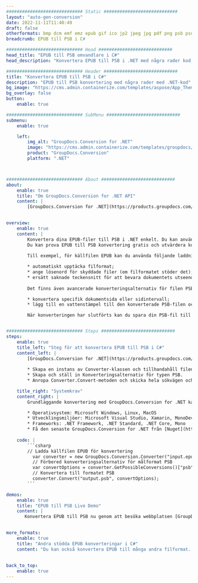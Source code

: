 ```yaml
---
############################# Static ############################
layout: "auto-gen-conversion"
date: 2022-11-11T11:40:49
draft: false
otherformats: bmp dcm emf emz epub gif ico jp2 jpeg jpg pdf png psb psd svg svgz tex tga tif tiff webp wmf wmz xps
breadcrumb: EPUB till PSB i C#

############################# Head ############################
head_title: "EPUB till PSB omvandlare i C#"
head_description: "Konvertera EPUB till PSB i .NET med några rader kod. Använd GroupDocs Document Conversion API för att konvertera över 160 filformat."

############################# Header ############################
title: "Konvertera EPUB till PSB i C#"
description: "EPUB till PSB konvertering med några rader med .NET-kod"
bg_image: "https://cms.admin.containerize.com/templates/aspose/App_Themes/V3/images/bg/header1.png"
bg_overlay: false
button:
    enable: true

############################# SubMenu ############################
submenu:
    enable: true

    left:
        img_alt: "GroupDocs.Conversion for .NET"
        image: "https://cms.admin.containerize.com/templates/groupdocs/images/product-logos/90x90-noborder/groupdocs-conversion-net.png"
        product: "GroupDocs.Conversion"
        platform: ".NET"



############################# About ############################
about:
    enable: true
    title: "Om GroupDocs.Conversion for .NET API"
    content: |
        [GroupDocs.Conversion for .NET](https://products.groupdocs.com/conversion/net/) kan användas för att konvertera Microsoft Word, Excel, PowerPoint, PDF, Visio och andra format. GroupDocs.Conversion är ett fristående API som är lämpligt för back-end och interna system där hög prestanda krävs. Det beror inte på någon programvara som Microsoft eller Open Office.
    

overview:
    enable: true
    content: |
        Konvertera dina EPUB-filer till PSB i .NET enkelt. Du kan använda bara ett par C# kodrader i valfri plattform som du vill, som - Windows, Linux, macOS.
        Du kan prova EPUB till PSB konvertering gratis och utvärdera konverteringsresultatens kvalitet. Tillsammans med enkla filkonverteringsscenarier kan du prova mer avancerade alternativ för att ladda källfilen EPUB och för att spara resultatet PSB. 
        
        Till exempel, för källfilen EPUB kan du använda följande laddningsalternativ:

        * automatiskt upptäcka filformat;
        * ange lösenord för skyddade filer (om filformatet stöder det);
        * ersätt saknade teckensnitt för att bevara dokumentets utseende.
        
        Det finns även avancerade konverteringsalternativ för filen PSB:

        * konvertera specifik dokumentsida eller sidintervall;
        * lägg till en vattenstämpel till den konverterade PSB-filen och många fler.

        När konverteringen har slutförts kan du spara din PSB-fil till den lokala filsökvägen eller någon tredje parts lagring som FTP, Amazon S3, Google Drive, Dropbox etc. Observera - för att konvertera EPUB till {{ TO}} det finns inget behov av någon ytterligare programvara installerad - som MS Office, Open Office, Adobe Acrobat Reader etc.


############################# Steps ############################
steps:
    enable: true
    title_left: "Steg för att konvertera EPUB till PSB i C#"
    content_left: |
        [GroupDocs.Conversion for .NET](https://products.groupdocs.com/conversion/net/) gör det enkelt för utvecklare att konvertera en EPUB-fil till PSB med några rader kod.
        
        * Skapa en instans av Converter-klassen och tillhandahåll filen EPUB med den fullständiga sökvägen
        * Skapa och ställ in Konverteringsalternativ för typen PSB.
        * Anropa Converter.Convert-metoden och skicka hela sökvägen och formatet (PSB) som en parameter

    title_right: "Systemkrav"
    content_right: |
        Grundläggande konvertering med GroupDocs.Conversion for .NET kan göras med bara några enkla steg. Våra API:er stöds på alla större plattformar och operativsystem. Innan du kör koden nedan, se till att du har följande förutsättningar installerade på ditt system.

        * Operativsystem: Microsoft Windows, Linux, MacOS
        * Utvecklingsmiljöer: Microsoft Visual Studio, Xamarin, MonoDevelop
        * Frameworks: .NET Framework, .NET Standard, .NET Core, Mono
        * Få den senaste GroupDocs.Conversion for .NET från [Nuget](https://www.nuget.org/packages/groupdocs.conversion)
         
    code: |
        ```csharp    
        // Ladda källfilen EPUB för konvertering
          var converter = new GroupDocs.Conversion.Converter("input.epub");
          // Förbered konverteringsalternativ för målformat PSB
          var convertOptions = converter.GetPossibleConversions()["psb"].ConvertOptions;
          // Konvertera till formatet PSB
          converter.Convert("output.psb", convertOptions);
        ```

demos:
    enable: true
    title: "EPUB till PSB Live Demo"
    content: |
       Konvertera EPUB till PSB nu genom att besöka webbplatsen [GroupDocs.Conversion App](https://products.groupdocs.app/conversion/family). Onlinedemo har följande fördelar
          

more_formats:
    enable: true
    title: "Andra stödda EPUB konverteringar i C#"
    content: "Du kan också konvertera EPUB till många andra filformat. Se listan nedan."
       
       
back_to_top:
    enable: true
---
```

